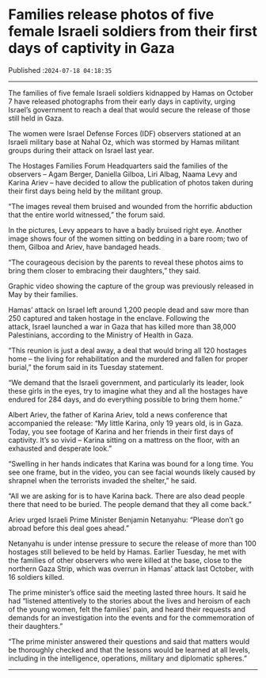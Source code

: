 # Families release photos of five female Israeli soldiers from their first days of captivity in Gaza

Published :`2024-07-18 04:18:35`

---

The families of five female Israeli soldiers kidnapped by Hamas on October 7 have released photographs from their early days in captivity, urging Israel’s government to reach a deal that would secure the release of those still held in Gaza.

The women were Israel Defense Forces (IDF) observers stationed at an Israeli military base at Nahal Oz, which was stormed by Hamas militant groups during their attack on Israel last year.

The Hostages Families Forum Headquarters said the families of the observers – Agam Berger, Daniella Gilboa, Liri Albag, Naama Levy and Karina Ariev – have decided to allow the publication of photos taken during their first days being held by the militant group.

“The images reveal them bruised and wounded from the horrific abduction that the entire world witnessed,” the forum said.

In the pictures, Levy appears to have a badly bruised right eye. Another image shows four of the women sitting on bedding in a bare room; two of them, Gilboa and Ariev, have bandaged heads.

“The courageous decision by the parents to reveal these photos aims to bring them closer to embracing their daughters,” they said.

Graphic video showing the capture of the group was previously released in May by their families.

Hamas’ attack on Israel left around 1,200 people dead and saw more than 250 captured and taken hostage in the enclave. Following the attack, Israel launched a war in Gaza that has killed more than 38,000 Palestinians, according to the Ministry of Health in Gaza.

“This reunion is just a deal away, a deal that would bring all 120 hostages home – the living for rehabilitation and the murdered and fallen for proper burial,” the forum said in its Tuesday statement.

“We demand that the Israeli government, and particularly its leader, look these girls in the eyes, try to imagine what they and all the hostages have endured for 284 days, and do everything possible to bring them home.”

Albert Ariev, the father of Karina Ariev, told a news conference that accompanied the release: “My little Karina, only 19 years old, is in Gaza. Today, you see footage of Karina and her friends in their first days of captivity. It’s so vivid – Karina sitting on a mattress on the floor, with an exhausted and desperate look.”

“Swelling in her hands indicates that Karina was bound for a long time. You see one frame, but in the video, you can see facial wounds likely caused by shrapnel when the terrorists invaded the shelter,” he said.

“All we are asking for is to have Karina back. There are also dead people there that need to be buried. The people demand that they all come back.”

Ariev urged Israeli Prime Minister Benjamin Netanyahu: “Please don’t go abroad before this deal goes ahead.”

Netanyahu is under intense pressure to secure the release of more than 100 hostages still believed to be held by Hamas. Earlier Tuesday, he met with the families of other observers who were killed at the base, close to the northern Gaza Strip, which was overrun in Hamas’ attack last October, with 16 soldiers killed.

The prime minister’s office said the meeting lasted three hours. It said he had “listened attentively to the stories about the lives and heroism of each of the young women, felt the families’ pain, and heard their requests and demands for an investigation into the events and for the commemoration of their daughters.”

“The prime minister answered their questions and said that matters would be thoroughly checked and that the lessons would be learned at all levels, including in the intelligence, operations, military and diplomatic spheres.”

---

